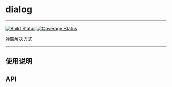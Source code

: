 # dialog

---

[![Build Status](https://secure.travis-ci.org/airyland/seedit.ui.dialog.png)](https://travis-ci.org/airyland/seedit.ui.dialog)
[![Coverage Status](https://coveralls.io/repos/airyland/seedit.ui.dialog/badge.png?branch=master)](https://coveralls.io/r/airyland/seedit.ui.dialog)


弹窗解决方式

---

## 使用说明


## API
